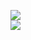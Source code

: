 [![](https://img.shields.io/badge/Made%20With-Github%20Spray-lightgrey.svg?style=for-the-badge&logo=github)](https://github.com/Annihil/github-spray#3751)  
[![](https://i.imgur.com/2DrTn0Z.gif)](https://github.com/Annihil/github-spray)